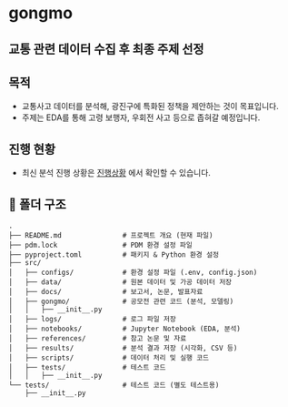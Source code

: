# gongmo

## 교통 관련 데이터 수집 후 최종 주제 선정

## 목적
- 교통사고 데이터를 분석해, 광진구에 특화된 정책을 제안하는 것이 목표입니다.
- 주제는 EDA를 통해 고령 보행자, 우회전 사고 등으로 좁혀갈 예정입니다.

## 진행 현황

- 최신 분석 진행 상황은 [진행상황](./src/docs/progress.md) 에서 확인할 수 있습니다.


## 📂 폴더 구조  

```plaintext
.
├── README.md               # 프로젝트 개요 (현재 파일)
├── pdm.lock                # PDM 환경 설정 파일
├── pyproject.toml          # 패키지 & Python 환경 설정
├── src/
│   ├── configs/            # 환경 설정 파일 (.env, config.json)
│   ├── data/               # 원본 데이터 및 가공 데이터 저장
│   ├── docs/               # 보고서, 논문, 발표자료
│   ├── gongmo/             # 공모전 관련 코드 (분석, 모델링)
│   │   ├── __init__.py
│   ├── logs/               # 로그 파일 저장
│   ├── notebooks/          # Jupyter Notebook (EDA, 분석)
│   ├── references/         # 참고 논문 및 자료
│   ├── results/            # 분석 결과 저장 (시각화, CSV 등)
│   ├── scripts/            # 데이터 처리 및 실행 코드
│   ├── tests/              # 테스트 코드
│   │   ├── __init__.py
└── tests/                  # 테스트 코드 (별도 테스트용)
    ├── __init__.py
